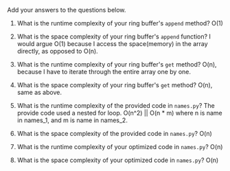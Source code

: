 Add your answers to the questions below.

1. What is the runtime complexity of your ring buffer's `append` method?
O(1)

2. What is the space complexity of your ring buffer's `append` function?
I would argue O(1) because I access the space(memory) in the array directly,
as opposed to O(n). 

3. What is the runtime complexity of your ring buffer's `get` method?
O(n), because I have to iterate through the entire array one by one.

4. What is the space complexity of your ring buffer's `get` method?
O(n), same as above.

5. What is the runtime complexity of the provided code in `names.py`?
The provide code used a nested for loop. O(n^2) || O(n * m) 
where n is name in names_1, and m is name in names_2. 

6. What is the space complexity of the provided code in `names.py`?
O(n)

7. What is the runtime complexity of your optimized code in `names.py`?
O(n)

8. What is the space complexity of your optimized code in `names.py`?
O(n)